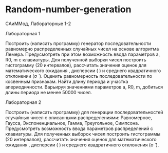 # Random-number-generation
САиММод, Лабораторные 1-2

Лабораторная 1

Построить (написать программу) генератор последовательности равномерно распределенных случайных чисел на основе алгоритма Лемера. Предусмотреть при этом возможность ввода параметров a, R0, m с клавиатуры.
Для полученной выборки чисел построить гистограмму (20 интервалов), рассчитать значения оценок для математического ожидания   , дисперсии ( ) и среднего квадратичного отклонении (σ ̃ ).
Оценить равномерность последовательности по косвенным признакам.
Найти длину периода и участка апериодичности. Варьируя значениями параметров a, R0, m, добиться длины периода не менее 50000 чисел.
	
Лабораторная 2

  Построить (написать программу) для генерации последовательностей случайных чисел с описанными распределениями: Равномерное, Гаусса, Экспоненциальное, Гамма, Треугольное, Симпсона. Предусмотреть возможность ввода параметров распределений с клавиатуры.
	Для полученных выборок чисел построить гистограммы (20 интервалов), рассчитать значения оценок для математического ожидания  , дисперсии ( ) и среднего квадратичного отклонения (σ ̃ ).

